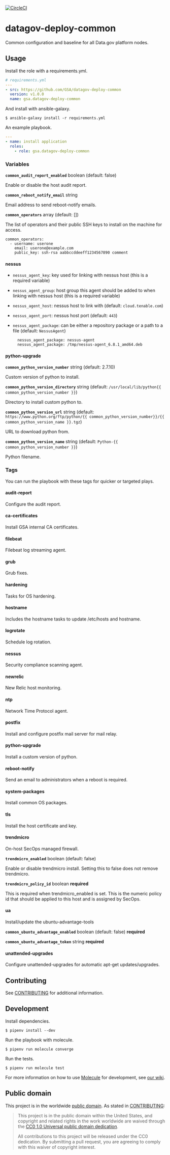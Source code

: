 [![CircleCI](https://circleci.com/gh/GSA/datagov-deploy-common.svg?style=svg)](https://circleci.com/gh/GSA/datagov-deploy-common)

# datagov-deploy-common

Common configuration and baseline for all Data.gov platform nodes.


## Usage

Install the role with a requirements.yml.

```yaml
# requirements.yml
---
- src: https://github.com/GSA/datagov-deploy-common
  version: v1.0.0
  name: gsa.datagov-deploy-common
```

And install with ansible-galaxy.

    $ ansible-galaxy install -r requirements.yml

An example playbook.


```yaml
---
- name: install application
  roles:
    - role: gsa.datagov-deploy-common
```


### Variables

**`common_audit_report_enabled`** boolean (default: false)

Enable or disable the host audit report.


**`common_reboot_notify_email`** string

Email address to send reboot-notify emails.

**`common_operators`** array<object> (default: [])

The list of operators and their public SSH keys to install on the machine for
access.

```
common_operators:
  - username: userone
    email: userone@example.com
    public_key: ssh-rsa aabbccddeeff1234567890 comment
```


#### nessus
- `nessus_agent_key`: key used for linking with nessus host (this is a required variable)

- `nessus_agent_group`: host group this agent should be added to when linking with nessus host (this is a required variable)
 
- `nessus_agent_host`: nessus host to link with (default: `cloud.tenable.com`)

- `nessus_agent_port`: nessus host port (default: `443`)

- `nessus_agent_package`: can be either a repository package or a path to a file (default: `NessusAgent`)

        nessus_agent_package: nessus-agent 
        nessus_agent_package: /tmp/nessus-agent_6.8.1_amd64.deb


#### python-upgrade
**`common_python_version_number`** string (default: 2.7.10)

Custom version of python to install.


**`common_python_version_directory`** string (default: `/usr/local/lib/python{{ common_python_version_number }}`)

Directory to install custom python to.


**`common_python_version_url`** string (default: `https://www.python.org/ftp/python/{{ common_python_version_number}}/{{ common_python_version_name }}.tgz`)

URL to download python from.


**`common_python_version_name`** string (default: `Python-{{ common_python_version_number }}`)

Python filename.


### Tags

You can run the playbook with these tags for quicker or targeted plays.


#### audit-report

Configure the audit report.


#### ca-certificates

Install GSA internal CA certificates.


#### filebeat

Filebeat log streaming agent.


#### grub

Grub fixes.


#### hardening

Tasks for OS hardening.


#### hostname

Includes the hostname tasks to update /etc/hosts and hostname.


#### logrotate

Schedule log rotation.


#### nessus

Security compliance scanning agent.


#### newrelic

New Relic host monitoring.


#### ntp

Network Time Protocol agent.


#### postfix

Install and configure postfix mail server for mail relay.


#### python-upgrade

Install a custom version of python.


#### reboot-notify

Send an email to administrators when a reboot is required.


#### system-packages

Install common OS packages.


#### tls

Install the host certificate and key.


#### trendmicro

On-host SecOps managed firewall.

**`trendmicro_enabled`** boolean (default: false)

Enable or disable trendmicro install. Setting this to false does not remove
trendmicro.

**`trendmicro_policy_id`** boolean **required**

This is required when trendmicro_enabled is set. This is the numeric policy id
that should be applied to this host and is assigned by SecOps.

#### ua

Install/update the ubuntu-advantage-tools

**`common_ubuntu_advantage_enabled`** boolean (default: false) **required**

**`common_ubuntu_advantage_token`** string **required**

#### unattended-upgrades

Configure unattended-upgrades for automatic apt-get updates/upgrades.


## Contributing

See [CONTRIBUTING](CONTRIBUTING.md) for additional information.


## Development

Install dependencies.

    $ pipenv install --dev

Run the playbook with molecule.

    $ pipenv run molecule converge

Run the tests.

    $ pipenv run molecule test

For more information on how to use
[Molecule](https://molecule.readthedocs.io/en/latest/) for development, see [our
wiki](https://github.com/GSA/datagov-deploy/wiki/Developing-Ansible-roles-with-Molecule).


## Public domain

This project is in the worldwide [public domain](LICENSE.md). As stated in
[CONTRIBUTING](CONTRIBUTING.md):

> This project is in the public domain within the United States, and copyright
> and related rights in the work worldwide are waived through the [CC0 1.0
> Universal public domain dedication](https://creativecommons.org/publicdomain/zero/1.0/).
>
> All contributions to this project will be released under the CC0 dedication.
> By submitting a pull request, you are agreeing to comply with this waiver of
> copyright interest.

